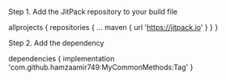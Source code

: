 Step 1. Add the JitPack repository to your build file


allprojects {
		repositories {
			...
			maven { url 'https://jitpack.io' }
		}
	}
  
  
  Step 2. Add the dependency
  
  
  dependencies {
	        implementation 'com.github.hamzaamir749:MyCommonMethods:Tag'
	}
